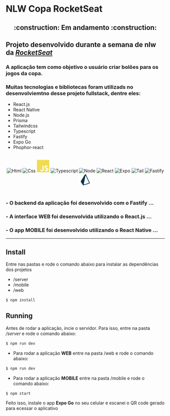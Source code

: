 # NLW Copa RocketSeat

<div align="center">
<h2> :construction: Em andamento :construction: </h2>
</div>

## Projeto desenvolvido durante a semana de nlw da <a href="https://www.rocketseat.com.br/discover"><i>RocketSeat</i></a>

### A aplicação tem como objetivo o usuário criar bolões para os jogos da copa. 

### Muitas tecnologias e bibliotecas foram utilizads no desenvolviemtno desse projeto fullstack, dentre eles:
- React.js
- React Native
- Node.js
- Prisma
- Tailwindcss
- Typescript
- Fastify
- Expo Go
- Phophor-react

<div align="center" style="display: inline_block"><br>
  <img src="https://www.vectorlogo.zone/logos/w3_html5/w3_html5-icon.svg" alt="Html" title="Html" width="40" height="40"/>
  <img src="https://www.vectorlogo.zone/logos/w3_css/w3_css-icon.svg" alt="Css" title="Css" width="40" height="40"/>
  <img src="https://raw.githubusercontent.com/devicons/devicon/master/icons/javascript/javascript-plain.svg" alt="Javascript" title="Javascript" width="40"/>
  <img src="https://www.vectorlogo.zone/logos/typescriptlang/typescriptlang-icon.svg" alt="Typescript" title="Typescript" width="40" height="40"/>
  <img src="https://www.vectorlogo.zone/logos/nodejs/nodejs-icon.svg" alt="Node" title="Node" width="40" height="40"/>
  <img src="https://www.vectorlogo.zone/logos/reactjs/reactjs-icon.svg" alt="React" title="React" width="40" height="40"/>
  <img src="https://www.vectorlogo.zone/logos/expoio/expoio-icon.svg" alt="Expo" title="Expo" width="40" height="40"/>
  <img src="https://www.vectorlogo.zone/logos/tailwindcss/tailwindcss-icon.svg" alt="Tail" title="Tail" width="40" height="40"/>
  <img src="https://raw.githubusercontent.com/bestofjs/bestofjs-webui/master/public/logos/fastify.dark.svg" alt="Fastify" title="Fastify" width="40" height="40"/>
  <img src="https://github.com/vscode-icons/vscode-icons/blob/master/icons/file_type_light_prisma.svg" alt="Prisma" title="Prisma" width="40" height="40"/>
</div>
<br>

### - O backend da aplicação foi desenvolvido com o **Fastify** ...

### - A interface **WEB** foi desenvolvida utilizando o **React.js** ...

### - O app **MOBILE** foi desenvolvido utilizando o **React Native** ...

<hr>

## Install
Entre nas pastas e rode o comando abaixo para instalar as dependências dos projetos
- /server
- /mobile
- /web
```sh
$ npm install
```
## Running
Antes de rodar a aplicação, incie o servidor. Para isso, entre na pasta */server* e rode o comando abaixo:
```sh
$ npm run dev
```
- Para rodar a aplicação **WEB** entre na pasta /web e rode o comando abaixo:
```sh
$ npm run dev
```
- Para rodar a aplicação **MOBILE** entre na pasta /mobile e rode o comando abaixo:
```sh
$ npm start
```
Feito isso, instale o app **Expo Go** no seu celular e escanei o QR code gerado para ecessar o aplicativo



